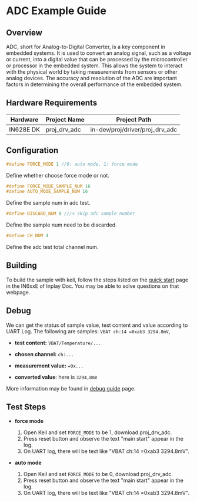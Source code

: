 # ADC Example Guide

## Overview

ADC, short for Analog-to-Digital Converter, is a key component in embedded systems. It is used to convert an analog signal, such as a voltage or current, into a digital value that can be processed by the microcontroller or processor in the embedded system. This allows the system to interact with the physical world by taking measurements from sensors or other analog devices. The accuracy and resolution of the ADC are important factors in determining the overall performance of the embedded system.



## Hardware Requirements

| Hardware  | Project Name | Project Path                    |
| --------- | ------------ | ------------------------------- |
| IN628E DK | proj_drv_adc | in-dev/proj/driver/proj_drv_adc |



## Configuration

```c
#define FORCE_MODE 1 //0: auto mode, 1: force mode
```
Define whether choose force mode or not.

```c
#define FORCE_MODE_SAMPLE_NUM 16
#define AUTO_MODE_SAMPLE_NUM 16
```
Define the sample num in adc test.

```c
#define DISCARD_NUM 0 ///< skip adc sample number
```
Define the sample num need to be discarded.

```c
#define CH_NUM 4
```

Define the adc test total channel num.



## Building

To build the sample with keil, follow the steps listed on the [quick start](https://inplay-inc.github.io/docs/in6xxe/quick-start.html) page in the IN6xxE  of Inplay Doc. You may be able to solve questions on that webpage.



## Debug

We can get the status of sample value, test content and value according to UART Log. The following are samples: `VBAT ch:14 =0xab3 3294.8mV`,

- **test content:**  `VBAT/Temperature/...`

- **chosen channel:** `ch:...`

- **measurement value:** `=0x...`

- **converted value**: here is `3294,8mV`

More information may be found in  [debug guide](https://inplay-inc.github.io/docs/in6xxe/samples/Debug-Guide) page.

  

## Test Steps

- **force mode**
  1. Open Keil and set `FORCE_MODE` to be 1, download proj_drv_adc.
  2. Press reset button and observe the text "main start" appear in the log.
  3. On UART log, there will be text like "VBAT ch:14 =0xab3 3294.8mV".

- **auto mode**
  1. Open Keil and set `FORCE_MODE` to be 0, download proj_drv_adc.
  2. Press reset button and observe the text "main start" appear in the log.
  3. On UART log, there will be text like "VBAT ch:14 =0xab3 3294.8mV".